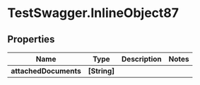 # TestSwagger.InlineObject87

## Properties

Name | Type | Description | Notes
------------ | ------------- | ------------- | -------------
**attachedDocuments** | **[String]** |  | 


